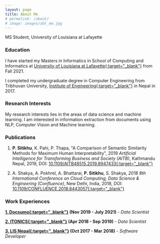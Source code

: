 ```yaml
---
layout: page
title: About Me
# permalink: /about/
# image: images/abt_me.jpg
---
```


MS Student, University of Louisiana at Lafayette

### Education
I have started my Masters in Informatics in School of Computing and Informatics at <ins>[University of Louisiana at Lafayette](https://computing.louisiana.edu/){:target="_blank"}</ins> from Fall 2021. 

I completed my undergraduate degree in Computer Engineering from Tribhuvan University, <ins>[Institute of Engineering](http://doece.pcampus.edu.np){:target="_blank"}</ins> in Nepal in 2017. 

### Research Interests
My research interests lies in the areas of data science and machine learning. I am interested in information extraction from documents using NLP, Computer Vision and Machine learning. 

### Publications
1. <b>P. Sitikhu</b>, K. Pahi, P. Thapa, "A Comparison of Semantic Similarity Methods for Maximum Human Interpretability", 2019 <i>Artificial Intelligence for Transforming Business and Society (AITB)</i>, Kathmandu Nepal, 2019, DOI: <ins>[10.1109/AITB48515.2019.8947433](https://ieeexplore.ieee.org/document/8947433){:target="_blank"}</ins>

2. A. Shakya, A. Pokhrel, A. Bhattarai, <b>P. Sitikhu</b>, S. Shakya, <i>2018 8th International Conference on Cloud Computing, Data Science & Engineering (Confluence)</i>, New Delhi, India, 2018, DOI: <ins>[10.1109/CONFLUENCE.2018.8443057](https://ieeexplore.ieee.org/document/8443057){:target="_blank"}</ins>

### Work Experiences
<b><ins>1. [Docsumo](https://docsumo.com/){:target="_blank"}</ins> (Nov 2019 - July 2021)</b> - <i>Data Scientist</i>

<!-- - Developed an application that extracts information from digital pdfs, scanned documents and images with 90% accuracy
- Built texts and images based classification models using fastText, MobileNet and deployed in GCP
- Worked on creating full-fledged projects: data collection and annotation, model development, evaluation, optimization, visualization and model deployment
- Researched and implemented state-of-the-art papers and algorithms in computer vision domain -->

<b><ins>2. [ITONICS](https://www.itonics-innovation.com/){:target="_blank"}</ins> (Apr 2018 - Sep 2019)</b> - <i>Data Scientist</i>

<!-- - Built a prediction and information extraction system that predicts emerging topics and trends related to technology using scientific papers and patents
- Detection and analysis of weak signals as outliers from textual data
- Developed a real-world project prototype from scratch, working from data collection, pre-processing, model building, output analysis and visualization -->

<b><ins>3. [LIS Nepal](http://www.lisnepal.com.np/){:target="_blank"}</ins> (Oct 2017 - Mar 2018)</b> - <i>Software Developer</i>

<!-- - Created backend endpoints and frontend modules for a web-based application using Java and angular
- Worked with data warehousing tools (RA/RDW), ETL Tools(ODI), Shell Scripting, OBIEE -->